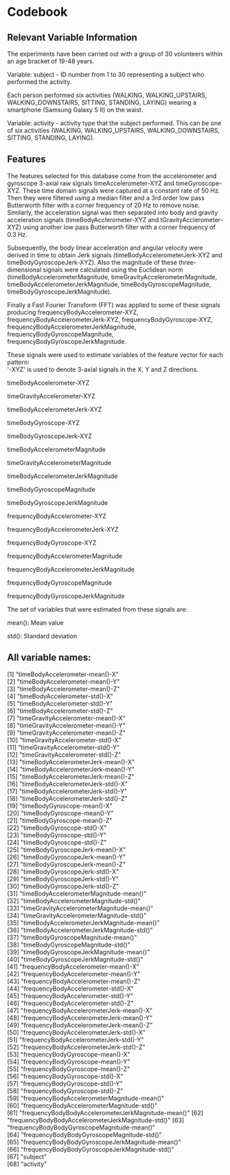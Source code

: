 # Codebook

## Relevant Variable Information

The experiments have been carried out with a group of 30 volunteers within an age bracket of 19-48 years. 

Variable: subject - ID number from 1 to 30 representing a subject who performed the activity.

Each person performed six activities (WALKING, WALKING_UPSTAIRS, WALKING_DOWNSTAIRS, SITTING, STANDING, LAYING) wearing a smartphone (Samsung Galaxy S II) on the waist. 

Variable: activity - activity type that the subject performed. This can be one of six activities (WALKING, WALKING_UPSTAIRS, WALKING_DOWNSTAIRS, SITTING, STANDING, LAYING).

## Features

The features selected for this database come from the accelerometer and gyroscope 3-axial raw signals timeAccelerometer-XYZ and timeGyroscope-XYZ. These time domain signals were captured at a constant rate of 50 Hz. Then they were filtered using a median filter and a 3rd order low pass Butterworth filter with a corner frequency of 20 Hz to remove noise. Similarly, the acceleration signal was then separated into body and gravity acceleration signals (timeBodyAcclerometer-XYZ and tGravityAcclerometer-XYZ) using another low pass Butterworth filter with a corner frequency of 0.3 Hz. 

Subsequently, the body linear acceleration and angular velocity were derived in time to obtain Jerk signals (timeBodyAccelerometerJerk-XYZ and timeBodyGyroscopeJerk-XYZ). Also the magnitude of these three-dimensional signals were calculated using the Euclidean norm (timeBodyAccelerometerMagnitude, timeGravityAccelerometerMagnitude, timeBodyAccelerometerJerkMagnitude, timeBodyGyroscopeMagnitude, timeBodyGyroscopeJerkMagnitude). 

Finally a Fast Fourier Transform (FFT) was applied to some of these signals producing frequencyBodyAccelerometer-XYZ, frequencyBodyAccelerometerJerk-XYZ, frequencyBodyGyroscope-XYZ, frequencyBodyAccelerometerJerkMagnitude, frequencyBodyGyroscopeMagnitude, frequencyBodyGyroscopeJerkMagnitude. 

These signals were used to estimate variables of the feature vector for each pattern:  
'-XYZ' is used to denote 3-axial signals in the X, Y and Z directions.

timeBodyAccelerometer-XYZ

timeGravityAccelerometer-XYZ

timeBodyAccelerometerJerk-XYZ

timeBodyGyroscope-XYZ

timeBodyGyroscopeJerk-XYZ

timeBodyAccelerometerMagnitude

timeGravityAccelerometerMagnitude

timeBodyAccelerometerJerkMagnitude

timeBodyGyroscopeMagnitude

timeBodyGyroscopeJerkMagnitude

frequencyBodyAccelerometer-XYZ

frequencyBodyAccelerometerJerk-XYZ

frequencyBodyGyroscope-XYZ

frequencyBodyAccelerometerMagnitude

frequencyBodyAccelerometerJerkMagnitude

frequencyBodyGyroscopeMagnitude

frequencyBodyGyroscopeJerkMagnitude

The set of variables that were estimated from these signals are: 

mean(): Mean value

std(): Standard deviation

## All variable names:

 [1] "timeBodyAccelerometer-mean()-X"                    
 [2] "timeBodyAccelerometer-mean()-Y"                    
 [3] "timeBodyAccelerometer-mean()-Z"                    
 [4] "timeBodyAccelerometer-std()-X"                     
 [5] "timeBodyAccelerometer-std()-Y"                     
 [6] "timeBodyAccelerometer-std()-Z"                     
 [7] "timeGravityAccelerometer-mean()-X"                 
 [8] "timeGravityAccelerometer-mean()-Y"                 
 [9] "timeGravityAccelerometer-mean()-Z"                 
[10] "timeGravityAccelerometer-std()-X"                  
[11] "timeGravityAccelerometer-std()-Y"                  
[12] "timeGravityAccelerometer-std()-Z"                  
[13] "timeBodyAccelerometerJerk-mean()-X"                
[14] "timeBodyAccelerometerJerk-mean()-Y"                
[15] "timeBodyAccelerometerJerk-mean()-Z"                
[16] "timeBodyAccelerometerJerk-std()-X"                 
[17] "timeBodyAccelerometerJerk-std()-Y"                 
[18] "timeBodyAccelerometerJerk-std()-Z"                 
[19] "timeBodyGyroscope-mean()-X"                        
[20] "timeBodyGyroscope-mean()-Y"                        
[21] "timeBodyGyroscope-mean()-Z"                        
[22] "timeBodyGyroscope-std()-X"                         
[23] "timeBodyGyroscope-std()-Y"                         
[24] "timeBodyGyroscope-std()-Z"                         
[25] "timeBodyGyroscopeJerk-mean()-X"                    
[26] "timeBodyGyroscopeJerk-mean()-Y"                    
[27] "timeBodyGyroscopeJerk-mean()-Z"                    
[28] "timeBodyGyroscopeJerk-std()-X"                     
[29] "timeBodyGyroscopeJerk-std()-Y"                     
[30] "timeBodyGyroscopeJerk-std()-Z"                     
[31] "timeBodyAccelerometerMagnitude-mean()"             
[32] "timeBodyAccelerometerMagnitude-std()"              
[33] "timeGravityAccelerometerMagnitude-mean()"          
[34] "timeGravityAccelerometerMagnitude-std()"           
[35] "timeBodyAccelerometerJerkMagnitude-mean()"         
[36] "timeBodyAccelerometerJerkMagnitude-std()"          
[37] "timeBodyGyroscopeMagnitude-mean()"                 
[38] "timeBodyGyroscopeMagnitude-std()"                  
[39] "timeBodyGyroscopeJerkMagnitude-mean()"             
[40] "timeBodyGyroscopeJerkMagnitude-std()"              
[41] "frequencyBodyAccelerometer-mean()-X"               
[42] "frequencyBodyAccelerometer-mean()-Y"               
[43] "frequencyBodyAccelerometer-mean()-Z"               
[44] "frequencyBodyAccelerometer-std()-X"                
[45] "frequencyBodyAccelerometer-std()-Y"                
[46] "frequencyBodyAccelerometer-std()-Z"                
[47] "frequencyBodyAccelerometerJerk-mean()-X"           
[48] "frequencyBodyAccelerometerJerk-mean()-Y"           
[49] "frequencyBodyAccelerometerJerk-mean()-Z"           
[50] "frequencyBodyAccelerometerJerk-std()-X"            
[51] "frequencyBodyAccelerometerJerk-std()-Y"            
[52] "frequencyBodyAccelerometerJerk-std()-Z"            
[53] "frequencyBodyGyroscope-mean()-X"                   
[54] "frequencyBodyGyroscope-mean()-Y"                   
[55] "frequencyBodyGyroscope-mean()-Z"                   
[56] "frequencyBodyGyroscope-std()-X"                    
[57] "frequencyBodyGyroscope-std()-Y"                    
[58] "frequencyBodyGyroscope-std()-Z"                    
[59] "frequencyBodyAccelerometerMagnitude-mean()"        
[60] "frequencyBodyAccelerometerMagnitude-std()"         
[61] "frequencyBodyBodyAccelerometerJerkMagnitude-mean()"
[62] "frequencyBodyBodyAccelerometerJerkMagnitude-std()" 
[63] "frequencyBodyBodyGyroscopeMagnitude-mean()"        
[64] "frequencyBodyBodyGyroscopeMagnitude-std()"         
[65] "frequencyBodyBodyGyroscopeJerkMagnitude-mean()"    
[66] "frequencyBodyBodyGyroscopeJerkMagnitude-std()"     
[67] "subject"                                           
[68] "activity"  
